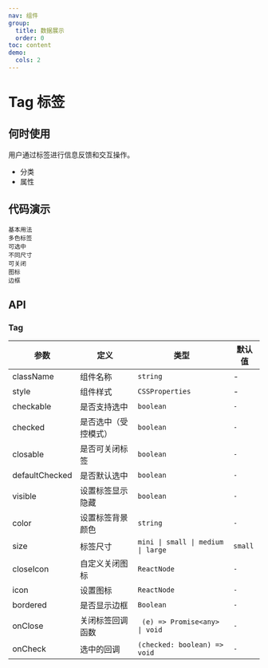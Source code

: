 ```yaml
---
nav: 组件
group:
  title: 数据展示
  order: 0
toc: content
demo:
  cols: 2
---
```


# Tag 标签

## 何时使用

用户通过标签进行信息反馈和交互操作。

- 分类
- 属性

## 代码演示

<code src="../../packages/ui/examples/tag/basic.tsx" description="标签的基础用法。">基本用法</code>  
<code src="../../packages/ui/examples/tag/color.tsx" description="多种预设色彩的标签样式，通过 `color` 设置不同颜色，也支持自定义 `color` 字段设置色值。">多色标签</code>  
<code src="../../packages/ui/examples/tag/checkable.tsx" description="通过参数 `checkable`，可以实现点击选中的效果。">可选中</code>  
<code src="../../packages/ui/examples/tag/size.tsx" description="标签分为：迷你、小、中、大，可以在不同场景下选择合适按钮尺寸。推荐及默认尺寸为「小」。">不同尺寸</code>  
<code src="../../packages/ui/examples/tag/sync.tsx" description="如果 `onClose` 返回一个 `Promise`，可以异步关闭标签，并且在未关闭时展示加载效果。">可关闭</code>  
<code src="../../packages/ui/examples/tag/icon.tsx" description="可通过设置 `icon` 在标签中加入图标。">图标</code>  
<code src="../../packages/ui/examples/tag/bordered.tsx" description="通过参数 `bordered` 可以显示带边框的标签。">边框</code>

## API

### Tag

| **参数**       | **定义**             | **类型**                           | **默认值** |
| -------------- | -------------------- | ---------------------------------- | ---------- |
| className      | 组件名称             | `string`                           | -          |
| style          | 组件样式             | `CSSProperties`                    | -          |
| checkable      | 是否支持选中         | `boolean`                          | `-`        |
| checked        | 是否选中（受控模式） | `boolean`                          | `-`        |
| closable       | 是否可关闭标签       | `boolean`                          | `-`        |
| defaultChecked | 是否默认选中         | `boolean`                          | `-`        |
| visible        | 设置标签显示隐藏     | `boolean`                          | `-`        |
| color          | 设置标签背景颜色     | `string`                           | `-`        |
| size           | 标签尺寸             | `mini \| small \| medium \| large` | `small`    |
| closeIcon      | 自定义关闭图标       | `ReactNode`                        | `-`        |
| icon           | 设置图标             | `ReactNode`                        | `-`        |
| bordered       | 是否显示边框         | `Boolean`                          | `-`        |
| onClose        | 关闭标签回调函数     | ` (e) => Promise<any> \| void`     | `-`        |
| onCheck        | 选中的回调           | `(checked: boolean) => void`       | `-`        |
